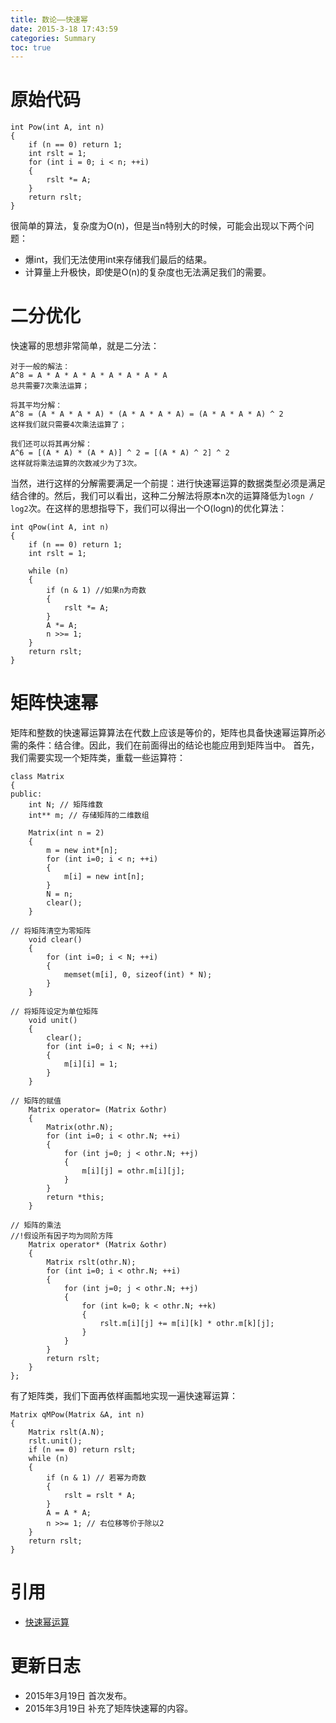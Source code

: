 ```yaml
---
title: 数论——快速幂
date: 2015-3-18 17:43:59
categories: Summary
toc: true
---
```

# 原始代码

```
int Pow(int A, int n)
{
    if (n == 0) return 1;
    int rslt = 1;
    for (int i = 0; i < n; ++i)
    {
        rslt *= A;
    }
    return rslt;
}

```
<!-- more -->
很简单的算法，复杂度为O(n)，但是当n特别大的时候，可能会出现以下两个问题：
- 爆int，我们无法使用int来存储我们最后的结果。
- 计算量上升极快，即使是O(n)的复杂度也无法满足我们的需要。

# 二分优化
快速幂的思想非常简单，就是二分法：

```
对于一般的解法：
A^8 = A * A * A * A * A * A * A * A
总共需要7次乘法运算；

将其平均分解：
A^8 = (A * A * A * A) * (A * A * A * A) = (A * A * A * A) ^ 2
这样我们就只需要4次乘法运算了；

我们还可以将其再分解：
A^6 = [(A * A) * (A * A)] ^ 2 = [(A * A) ^ 2] ^ 2
这样就将乘法运算的次数减少为了3次。

```
当然，进行这样的分解需要满足一个前提：进行快速幂运算的数据类型必须是满足结合律的。然后，我们可以看出，这种二分解法将原本n次的运算降低为`logn / log2`次。在这样的思想指导下，我们可以得出一个O(logn)的优化算法：

```
int qPow(int A, int n)
{
    if (n == 0) return 1;
    int rslt = 1;

    while (n)
    {
        if (n & 1) //如果n为奇数
        {
            rslt *= A;
        }
        A *= A;
        n >>= 1;
    }
    return rslt;
}

```

# 矩阵快速幂
矩阵和整数的快速幂运算算法在代数上应该是等价的，矩阵也具备快速幂运算所必需的条件：结合律。因此，我们在前面得出的结论也能应用到矩阵当中。
首先，我们需要实现一个矩阵类，重载一些运算符：

```
class Matrix
{
public:
    int N; // 矩阵维数
    int** m; // 存储矩阵的二维数组

    Matrix(int n = 2)
    {
        m = new int*[n];
        for (int i=0; i < n; ++i)
        {
            m[i] = new int[n];
        }
        N = n;
        clear();
    }

// 将矩阵清空为零矩阵
    void clear()
    {
        for (int i=0; i < N; ++i)
        {
            memset(m[i], 0, sizeof(int) * N);
        }
    }

// 将矩阵设定为单位矩阵
    void unit()
    {
        clear();
        for (int i=0; i < N; ++i)
        {
            m[i][i] = 1;
        }
    }

// 矩阵的赋值
    Matrix operator= (Matrix &othr)
    {
        Matrix(othr.N);
        for (int i=0; i < othr.N; ++i)
        {
            for (int j=0; j < othr.N; ++j)
            {
                m[i][j] = othr.m[i][j];
            }
        }
        return *this;
    }

// 矩阵的乘法
//!假设所有因子均为同阶方阵
    Matrix operator* (Matrix &othr)
    {
        Matrix rslt(othr.N);
        for (int i=0; i < othr.N; ++i)
        {
            for (int j=0; j < othr.N; ++j)
            {
                for (int k=0; k < othr.N; ++k)
                {
                    rslt.m[i][j] += m[i][k] * othr.m[k][j];
                }
            }
        }
        return rslt;
    }
};

```
有了矩阵类，我们下面再依样画瓢地实现一遍快速幂运算：

```
Matrix qMPow(Matrix &A, int n)
{
    Matrix rslt(A.N);
    rslt.unit();
    if (n == 0) return rslt;
    while (n)
    {
        if (n & 1) // 若幂为奇数
        {
            rslt = rslt * A;
        }
        A = A * A;
        n >>= 1; // 右位移等价于除以2
    }
    return rslt;
}

```

# 引用
- [快速幂运算](http://blueve.me/archives/660)

# 更新日志
- 2015年3月19日 首次发布。
- 2015年3月19日 补充了矩阵快速幂的内容。